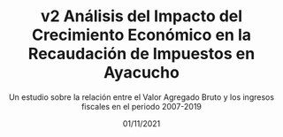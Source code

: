 ---
title: v2 Análisis del Impacto del Crecimiento Económico en la Recaudación de Impuestos en Ayacucho
subtitle: Un estudio sobre la relación entre el Valor Agregado Bruto y los ingresos fiscales en el periodo 2007-2019
description: |
  Descubre cómo el crecimiento económico de Ayacucho ha influido en la recaudación de impuestos durante más de una década. Este análisis examina la relación entre el Valor Agregado Bruto y los ingresos fiscales, destacando los momentos clave y las implicaciones para la economía regional.
categories:
  - Econometría
tags:
  - Econometría
  - CrecimientoEconómico
  - RecaudaciónDeImpuestos
  - ValorAgregadoBruto(VAB)
  - AnálisisEstadístico
citation:
  author:
  - Edison Achalma
  - Nataly Bañico
  - Nikole Berrocal
  - Elvis Carbajal
  - Kattya Castillo
  - Hans Castro
  - Luz Cuba
  pdf-url: https://achalmaedison.netlify.app/docs/blog/posts/2022-01-11-v2-recaudacion-impuestos-gob-nac-crecimiento-economico-2017-2019/index.pdf
date: "01/11/2021"
draft: false  # Modo de borrador (false = final, true = borrador)
---